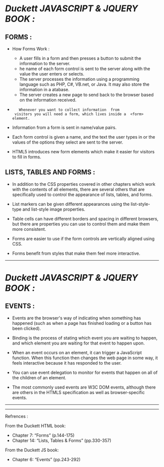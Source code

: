 #  *Duckett JAVASCRIPT & JQUERY BOOK :*

## FORMS :

- How Forms Work : 
  - A user fills in a form and then presses a button 
   to submit the information to the server.
  - he name of each form control is sent to the 
   server along with the value the user enters or 
   selects.
  - The server processes the information using a 
    programming language such as PHP, C#, VB.net, 
    or Java. It may also store the information in a 
    atabase.
  - The server creates a new page to send back to the 
    browser based on the information received. 


 -        Whenever you want to collect information  from 
        visitors you will need a form, which lives inside a  <form> element.

 -  Information from a form is sent in name/value pairs.
 
 -  Each form control is given a name, and the text the user types in or the values of the options they select are sent to the server.

 -  HTML5 introduces new form elements which make it 
easier for visitors to fill in forms.


## LISTS, TABLES AND FORMS :

- In addition to the CSS properties covered in other 
chapters which work with the contents of all elements, 
there are several others that are specifically used to 
control the appearance of lists, tables, and forms.

-  List markers can be given different appearances 
using the list-style-type and list-style image 
properties.

-  Table cells can have different borders and spacing in different browsers, but there are properties you can use to control them and make them more consistent.

-  Forms are easier to use if the form controls are 
vertically aligned using CSS.

-  Forms benefit from styles that make them feel more 
interactive.

--------------
# *Duckett JAVASCRIPT & JQUERY BOOK :*

## EVENTS :

- Events are the browser's way of indicating when 
something has happened (such as when a page has 
finished loading or a button has been clicked).

- Binding is the process of stating which event you are waiting to happen, and which element you are waiting for that event to happen upon. 

- When an event occurs on an element, it can trigger a 
JavaScript function. When this function then changes 
the web page in some way, it feels interactive because 
it has responded to the user. 

- You can use event delegation to monitor for events 
that happen on all of the children of an element. 

- The most commonly used events are W3C DOM 
events, although there are others in the HTMLS 
specification as well as browser-specific events. 
-----
---

Refrences :

From the Duckett HTML book:

   - Chapter 7: “Forms” (p.144-175)
   - Chapter 14: “Lists, Tables & Forms” (pp.330-357)


From the Duckett JS book:

   - Chapter 6: “Events” (pp.243-292)


